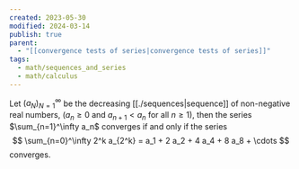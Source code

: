 ```yaml
---
created: 2023-05-30
modified: 2024-03-14
publish: true
parent:
  - "[[convergence tests of series|convergence tests of series]]"
tags:
  - math/sequences_and_series
  - math/calculus
---
```

Let $(a_N)^{\infty}_{N=1}$ be the decreasing [[./sequences|sequence]] of non-negative real numbers, ($a_n \ge 0$ and $a_{n+1} < a_n$ for all $n \ge 1$), then the series $\sum_{n=1}^\infty a_n$ converges if and only if the series
$$
\sum_{n=0}^\infty 2^k a_{2^k} = a_1 + 2 a_2 + 4 a_4 + 8 a_8 + \cdots
$$
converges.